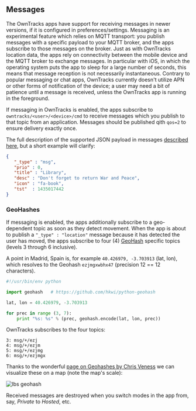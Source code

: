 ## Messages

The OwnTracks apps have support for receiving messages in newer versions, if it is configured in preferences/settings. Messaging is an experimental feature which relies on MQTT transport: you publish messages with a specific payload to your MQTT broker, and the apps subscribe to those messages on the broker. Just as with OwnTracks location data, the apps rely on connectivity between the mobile device and the MQTT broker to exchange messages. In particular with iOS, in which the operating system puts the app to sleep for a large number of seconds, this means that message reception is not necessarily instantaneous. Contrary to popular messaging or chat apps, OwnTracks currently doesn't utilize APN or other forms of notification of the device; a user may need a bit of patience until a message is received, unless the OwnTracks app is running in the foreground.

If messaging in OwnTracks is enabled, the apps subscribe to `owntracks/<user>/<device>/cmd` to receive messages which you publish to that topic from an application. Messages should be published qith `qos=2` to ensure delivery exactly once.

The full description of the supported JSON payload in messages [described here](../tech/json.md), but a short example will clarify:

```json
{
   "_type" : "msg",
   "prio" : 0,
   "title" : "Library",
   "desc" : "Don't forget to return War and Peace",
   "icon" : "fa-book",
   "tst"  : 1435017442
}
```

### GeoHashes

If messaging is enabled, the apps additionally subscribe to a geo-dependent topic as soon as they detect movement. When the app is about to publish a `"_type" : "location"` message because it has detected the user has moved, the apps subscribe to four (4) [GeoHash](https://en.wikipedia.org/wiki/Geohash) specific topics (levels 3 through 6 inclusive).

A point in Madrid, Spain is, for example `40.426979, -3.703913` (lat, lon), which resolves to the Geohash `ezjmgxwbhx47` (precision 12 == 12 characters).

```python
#!/usr/bin/env python

import geohash   # https://github.com/hkwi/python-geohash

lat, lon = 40.426979, -3.703913

for prec in range (3, 7):
    print "%s: %s" % (prec, geohash.encode(lat, lon, prec))
```

OwnTracks subscribes to the four topics:

```
3: msg/+/ezj
4: msg/+/ezjm
5: msg/+/ezjmg
6: msg/+/ezjmgx
```

Thanks to the wonderful [page on Geohashes by Chris Veness](http://www.movable-type.co.uk/scripts/geohash.html) we can visualize these on a map (note the map's scale):

![lbs geohash](images/lbs-geohash.png)

Received messages are destroyed when you switch modes in the app from, say, _Private_ to _Hosted_, etc.
